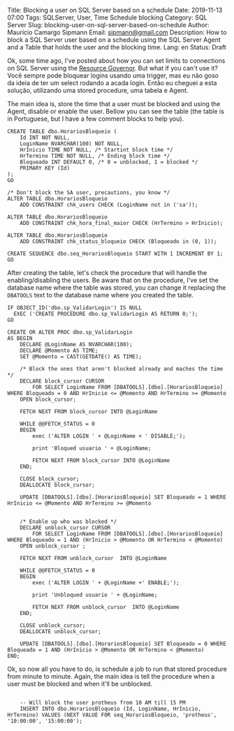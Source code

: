 Title: Blocking a user on SQL Server based on a schedule
Date: 2019-11-13 07:00
Tags: SQLServer, User, Time Schedule blocking
Category: SQL Server
Slug: blocking-user-on-sql-server-based-on-schedule
Author: Maurício Camargo Sipmann
Email: sipmann@gmail.com
Description: How to block a SQL Server user based on a schedule using the SQL Server Agent and a Table that holds the user and the blocking time.
Lang: en
Status: Draft

Ok, some time ago, I've posted about how you can set limits to connections on SQL Server using the [Resource Governor](https://www.sipmann.com/limiting-connection-resources-sql-server.html#.X6Cz8IhKhPY). But what if you can't use it? Você sempre pode bloquear logins usando uma trigger, mas eu não goso da ideia de ter um select rodando a acada login. Então eu cheguei a esta solução, utilizando uma stored procedure, uma tabela e Agent.

The main idea is, store the time that a user must be blocked and using the Agent, disable or enable the user. Bellow you can see the table (the table is in Portuguese, but I have a few comment blocks to help you).

```mssql
CREATE TABLE dbo.HorariosBloqueio (
	Id INT NOT NULL,
	LoginName NVARCHAR(100) NOT NULL,
	HrInicio TIME NOT NULL, /* Startint block time */
	HrTermino TIME NOT NULL, /* Ending block time */
	Bloqueado INT DEFAULT 0, /* 0 = unblocked, 1 = blocked */
	PRIMARY KEY (Id)
);
GO

/* Don't block the SA user, precautions, you know */
ALTER TABLE dbo.HorariosBloqueio
	ADD CONSTRAINT chk_users CHECK (LoginName not in ('sa'));

ALTER TABLE dbo.HorariosBloqueio
	ADD CONSTRAINT chk_hora_final_maior CHECK (HrTermino > HrInicio);

ALTER TABLE dbo.HorariosBloqueio
	ADD CONSTRAINT chk_status_bloqueio CHECK (Bloqueado in (0, 1));

CREATE SEQUENCE dbo.seq_HorariosBloqueio START WITH 1 INCREMENT BY 1;
GO
```

After creating the table, let's check the procedure that will handle the enabling/disabling the users. Be aware that on the procedure, I've set the database name where the table was stored, you can change it replacing the `DBATOOLS` text to the database name where you created the table.

```mssql
IF OBJECT_ID('dbo.sp_ValidarLogin') IS NULL
  EXEC ('CREATE PROCEDURE dbo.sp_ValidarLogin AS RETURN 0;');
GO

CREATE OR ALTER PROC dbo.sp_ValidarLogin
AS BEGIN
	DECLARE @LoginName AS NVARCHAR(100);
	DECLARE @Momento AS TIME;
	SET @Momento = CAST(GETDATE() AS TIME);
	
    /* Block the ones that aren't blocked already and maches the time */
	DECLARE block_cursor CURSOR
		FOR SELECT LoginName FROM [DBATOOLS].[dbo].[HorariosBloqueio] WHERE Bloqueado = 0 AND HrInicio <= @Momento AND HrTermino >= @Momento
	OPEN block_cursor;

	FETCH NEXT FROM block_cursor INTO @LoginName

	WHILE @@FETCH_STATUS = 0
	BEGIN
		exec ('ALTER LOGIN ' + @LoginName + ' DISABLE;');

		print 'Bloqued usuario ' + @LoginName;

		FETCH NEXT FROM block_cursor INTO @LoginName
	END;

	CLOSE block_cursor;
	DEALLOCATE block_cursor;

	UPDATE [DBATOOLS].[dbo].[HorariosBloqueio] SET Bloqueado = 1 WHERE HrInicio <= @Momento AND HrTermino >= @Momento

	
	/* Enable up who was blocked */
	DECLARE unblock_cursor CURSOR
		FOR SELECT LoginName FROM [DBATOOLS].[dbo].[HorariosBloqueio] WHERE Bloqueado = 1 AND (HrInicio > @Momento OR HrTermino < @Momento)
	OPEN unblock_cursor ;

	FETCH NEXT FROM unblock_cursor  INTO @LoginName

	WHILE @@FETCH_STATUS = 0
	BEGIN
		exec ('ALTER LOGIN ' + @LoginName +' ENABLE;');

		print 'Unbloqued usuario ' + @LoginName;

		FETCH NEXT FROM unblock_cursor  INTO @LoginName
	END;

	CLOSE unblock_cursor;
	DEALLOCATE unblock_cursor;

	UPDATE [DBATOOLS].[dbo].[HorariosBloqueio] SET Bloqueado = 0 WHERE Bloqueado = 1 AND (HrInicio > @Momento OR HrTermino < @Momento)
END;
```

Ok, so now all you have to do, is schedule a job to run that stored procedure from minute to minute. Again, the main idea is tell the procedure when a user must be blocked and when it'll be unblocked. 

```mssql
    
    -- Will block the user protheus from 10 AM till 15 PM
    INSERT INTO dbo.HorariosBloqueio (Id, LoginName, HrInicio, HrTermino) VALUES (NEXT VALUE FOR seq_HorariosBloqueio, 'protheus', '10:00:00', '15:00:00');
    
```
